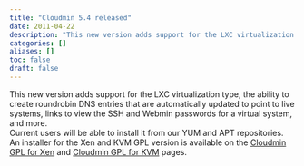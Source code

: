 ```yaml
---
title: "Cloudmin 5.4 released"
date: 2011-04-22
description: "This new version adds support for the LXC virtualization type, the ability to create roundrobin..."
categories: []
aliases: []
toc: false
draft: false
---
```

This new version adds support for the LXC virtualization type, the ability to create roundrobin DNS entries that are automatically updated to point to live systems, links to view the SSH and Webmin passwords for a virtual system, and more. <br />
 Current users will be able to install it from our YUM and APT repositories. An installer for the Xen and KVM GPL version is available on the [Cloudmin GPL for Xen][1] and [Cloudmin GPL for KVM][2] pages.

  [1]: cinstall-xen.html
  [2]: cinstall-kvm.html
